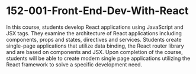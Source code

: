 # 152-001-Front-End-Dev-With-React
In this course, students develop React applications using JavaScript and JSX tags. They examine the
architecture of React applications including components, props and states, directives and services.
Students create single-page applications that utilize data binding, the React router library and are
based on components and JSX. Upon completion of the course, students will be able to create modern
single page applications utilizing the React framework to solve a specific development need.
